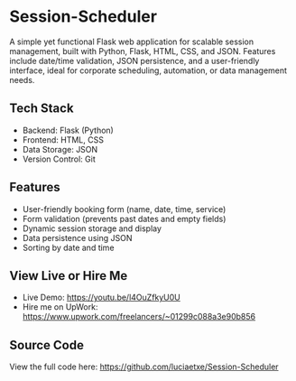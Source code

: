 # Session-Scheduler
A simple yet functional Flask web application for scalable session management, built with Python, Flask, HTML, CSS, and JSON. Features include date/time validation, JSON persistence, and a user-friendly interface, ideal for corporate scheduling, automation, or data management needs.

## Tech Stack
- Backend: Flask (Python)
- Frontend: HTML, CSS
- Data Storage: JSON
- Version Control: Git

## Features
- User-friendly booking form (name, date, time, service)
- Form validation (prevents past dates and empty fields)
- Dynamic session storage and display
- Data persistence using JSON
- Sorting by date and time

## View Live or Hire Me
- Live Demo: https://youtu.be/l4OuZfkyU0U
- Hire me on UpWork: https://www.upwork.com/freelancers/~01299c088a3e90b856

## Source Code
View the full code here: https://github.com/luciaetxe/Session-Scheduler
